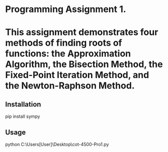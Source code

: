 # Programming Assignment 1.

# This assignment demonstrates four methods of finding roots of functions:  the Approximation Algorithm, the Bisection Method, the Fixed-Point Iteration Method, and the Newton-Raphson Method.


## Installation

pip install sympy

## Usage

python C:\Users\[User]\Desktop\cot-4500-Pro1.py